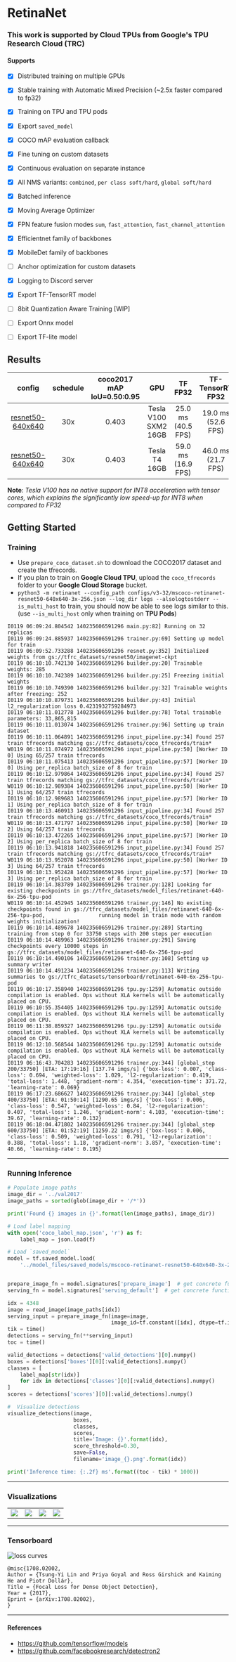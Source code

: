 # RetinaNet
### This work is supported by Cloud TPUs from Google's TPU Research Cloud (TRC)

#### Supports
 - [x] Distributed training on multiple GPUs
 - [x] Stable training with Automatic Mixed Precision (~2.5x faster compared to fp32)
 - [x] Training on TPU and TPU pods
 - [x] Export `saved_model`
 - [x] COCO mAP evaluation callback
 - [x] Fine tuning on custom datasets
 - [x] Continuous evaluation on separate instance
 - [x] All NMS variants:  `combined`, `per class soft/hard`, `global soft/hard`
 - [x] Batched inference
 - [x] Moving Average Optimizer
 - [x] FPN feature fusion modes `sum`, `fast_attention`, `fast_channel_attention`
 - [x] Efficientnet family of backbones
 - [x] MobileDet family of backbones
 - [ ] Anchor optimization for custom datasets
 - [x] Logging to Discord server
 - [x] Export TF-TensorRT model
 - [ ] 8bit Quantization Aware Training [WIP]
 - [ ] Export Onnx model
 - [ ] Export TF-lite model


## Results
| config | schedule | coco2017 mAP IoU=0.50:0.95 | GPU |TF FP32 | TF-TensorRT FP32 | TF-TensorRT FP16| TF-TensorRT INT8 |
|:----:|:----:|:----:|:----:|:----:|:----:|:----:|:----:|
| [resnet50-640x640](configs/v3-32/mscoco-retinanet-resnet50-640x640-30x-256.json) | 30x | 0.403 | Tesla V100 SXM2 16GB | 25.0 ms (40.5 FPS) | 19.0 ms (52.6 FPS) | 11.0 ms (90.1 FPS) | 10.7 ms (93.4 FPS) |
| [resnet50-640x640](configs/v3-32/mscoco-retinanet-resnet50-640x640-30x-256.json) | 30x | 0.403 | Tesla T4 16GB | 59.0 ms (16.9 FPS) | 46.0 ms (21.7 FPS) | 19.5 ms (51.2 FPS) | ... |

**Note**: *Tesla V100 has no native support for INT8 acceleration with tensor cores, which explains the significantly low speed-up for INT8 when compared to FP32*

## Getting Started
### Training
 - Use `prepare_coco_dataset.sh` to download the COCO2017 dataset and create the tfrecords.
 - If you plan to train on **Google Cloud TPU**, upload the `coco_tfrecords` folder to your **Google Cloud Storage** bucket.
 - `python3 -m retinanet --config_path configs/v3-32/mscoco-retinanet-resnet50-640x640-3x-256.json --log_dir logs --alsologtostderr --is_multi_host` to train, you should now be able to see logs similar to this. (use `--is_multi_host` only when training on **TPU Pods**)

```
I0119 06:09:24.804542 140235606591296 main.py:82] Running on 32 replicas
I0119 06:09:24.885937 140235606591296 trainer.py:69] Setting up model for train
I0119 06:09:52.733288 140235606591296 resnet.py:352] Initialized weights from gs://tfrc_datasets/resnet50/imagenet-ckpt
I0119 06:10:10.742130 140235606591296 builder.py:20] Trainable weights: 285
I0119 06:10:10.742389 140235606591296 builder.py:25] Freezing initial weights
I0119 06:10:10.749390 140235606591296 builder.py:32] Trainable weights after freezing: 252
I0119 06:10:10.879731 140235606591296 builder.py:43] Initial l2_regularization loss 0.4231932759284973
I0119 06:10:11.012778 140235606591296 builder.py:78] Total trainable parameters: 33,865,815
I0119 06:10:11.013074 140235606591296 trainer.py:96] Setting up train dataset
I0119 06:10:11.064891 140235606591296 input_pipeline.py:34] Found 257 train tfrecords matching gs://tfrc_datasets/coco_tfrecords/train*
W0119 06:10:11.074972 140235606591296 input_pipeline.py:50] [Worker ID 0] Using 65/257 train tfrecords
I0119 06:10:11.075413 140235606591296 input_pipeline.py:57] [Worker ID 0] Using per_replica batch_size of 8 for train
I0119 06:10:12.979864 140235606591296 input_pipeline.py:34] Found 257 train tfrecords matching gs://tfrc_datasets/coco_tfrecords/train*
W0119 06:10:12.989384 140235606591296 input_pipeline.py:50] [Worker ID 1] Using 64/257 train tfrecords
I0119 06:10:12.989683 140235606591296 input_pipeline.py:57] [Worker ID 1] Using per_replica batch_size of 8 for train
I0119 06:10:13.460913 140235606591296 input_pipeline.py:34] Found 257 train tfrecords matching gs://tfrc_datasets/coco_tfrecords/train*
W0119 06:10:13.471797 140235606591296 input_pipeline.py:50] [Worker ID 2] Using 64/257 train tfrecords
I0119 06:10:13.472265 140235606591296 input_pipeline.py:57] [Worker ID 2] Using per_replica batch_size of 8 for train
I0119 06:10:13.941818 140235606591296 input_pipeline.py:34] Found 257 train tfrecords matching gs://tfrc_datasets/coco_tfrecords/train*
W0119 06:10:13.952078 140235606591296 input_pipeline.py:50] [Worker ID 3] Using 64/257 train tfrecords
I0119 06:10:13.952428 140235606591296 input_pipeline.py:57] [Worker ID 3] Using per_replica batch_size of 8 for train
I0119 06:10:14.383789 140235606591296 trainer.py:128] Looking for existing checkpoints in gs://tfrc_datasets/model_files/retinanet-640-6x-256-tpu-pod
W0119 06:10:14.452945 140235606591296 trainer.py:146] No existing checkpoints found in gs://tfrc_datasets/model_files/retinanet-640-6x-256-tpu-pod,                 running model in train mode with random weights initialization!
I0119 06:10:14.489678 140235606591296 trainer.py:289] Starting training from step 0 for 33750 steps with 200 steps per execution
I0119 06:10:14.489963 140235606591296 trainer.py:291] Saving checkpoints every 10000 steps in gs://tfrc_datasets/model_files/retinanet-640-6x-256-tpu-pod
I0119 06:10:14.490106 140235606591296 trainer.py:108] Setting up summary writer
I0119 06:10:14.491234 140235606591296 trainer.py:113] Writing summaries to gs://tfrc_datasets/tensorboard/retinanet-640-6x-256-tpu-pod
I0119 06:10:17.358940 140235606591296 tpu.py:1259] Automatic outside compilation is enabled. Ops without XLA kernels will be automatically placed on CPU.
I0119 06:10:55.354405 140235606591296 tpu.py:1259] Automatic outside compilation is enabled. Ops without XLA kernels will be automatically placed on CPU.
I0119 06:11:38.859327 140235606591296 tpu.py:1259] Automatic outside compilation is enabled. Ops without XLA kernels will be automatically placed on CPU.
I0119 06:12:10.568544 140235606591296 tpu.py:1259] Automatic outside compilation is enabled. Ops without XLA kernels will be automatically placed on CPU.
I0119 06:16:43.704283 140235606591296 trainer.py:344] [global_step 200/33750] [ETA: 17:19:16] [137.74 imgs/s] {'box-loss': 0.007, 'class-loss': 0.694, 'weighted-loss': 1.029, 'l2-regularization': 0.419, 'total-loss': 1.448, 'gradient-norm': 4.354, 'execution-time': 371.72, 'learning-rate': 0.069}
I0119 06:17:23.686627 140235606591296 trainer.py:344] [global_step 400/33750] [ETA: 01:50:14] [1290.65 imgs/s] {'box-loss': 0.006, 'class-loss': 0.547, 'weighted-loss': 0.84, 'l2-regularization': 0.407, 'total-loss': 1.246, 'gradient-norm': 4.103, 'execution-time': 39.67, 'learning-rate': 0.132}
I0119 06:18:04.471802 140235606591296 trainer.py:344] [global_step 600/33750] [ETA: 01:52:19] [1259.22 imgs/s] {'box-loss': 0.006, 'class-loss': 0.509, 'weighted-loss': 0.791, 'l2-regularization': 0.388, 'total-loss': 1.18, 'gradient-norm': 3.857, 'execution-time': 40.66, 'learning-rate': 0.195}

```
___
### Running Inference
```python
# Populate image paths
image_dir = '../val2017'
image_paths = sorted(glob(image_dir + '/*'))

print('Found {} images in {}'.format(len(image_paths), image_dir))

# Load label mapping
with open('coco_label_map.json', 'r') as f:
    label_map = json.load(f)

# Load `saved_model`
model = tf.saved_model.load(
    '../model_files/saved_models/mscoco-retinanet-resnet50-640x640-3x-256/')


prepare_image_fn = model.signatures['prepare_image']  # get concrete function for preprocessing images
serving_fn = model.signatures['serving_default']  # get concrete function for running the model

idx = 4348
image = read_image(image_paths[idx])
serving_input = prepare_image_fn(image=image,
                                 image_id=tf.constant([idx], dtype=tf.int32))
tik = time()
detections = serving_fn(**serving_input)
toc = time()

valid_detections = detections['valid_detections'][0].numpy()
boxes = detections['boxes'][0][:valid_detections].numpy()
classes = [
    label_map[str(idx)]
    for idx in detections['classes'][0][:valid_detections].numpy()
]
scores = detections['scores'][0][:valid_detections].numpy()

#  Visualize detections
visualize_detections(image,
                     boxes,
                     classes,
                     scores,
                     title='Image: {}'.format(idx),
                     score_threshold=0.30,
                     save=False,
                     filename='image_{}.png'.format(idx))

print('Inference time: {:.2f} ms'.format((toc - tik) * 1000))
```
___
### Visualizations

<table>
  <tr>
    <td valign="top"><img src="assets/image_3116.png"></td>
    <td valign="top"><img src="assets/image_1618.png"></td>
    <td valign="top"><img src="assets/image_4964.png"></td>
    <td valign="top"><img src="assets/image_4348.png"></td>
  </tr>
 </table>

___
### Tensorboard
![loss curves](assets/tensorboard.png)

```
@misc{1708.02002,
Author = {Tsung-Yi Lin and Priya Goyal and Ross Girshick and Kaiming He and Piotr Dollár},
Title = {Focal Loss for Dense Object Detection},
Year = {2017},
Eprint = {arXiv:1708.02002},
}
```
___

#### References
 - https://github.com/tensorflow/models
 - https://github.com/facebookresearch/detectron2
